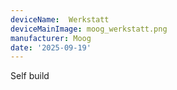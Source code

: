 ```yaml
---
deviceName:  Werkstatt  
deviceMainImage: moog_werkstatt.png    
manufacturer: Moog
date: '2025-09-19'
---
```


Self build 